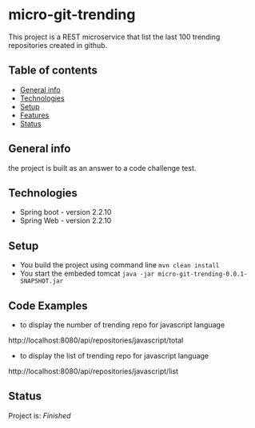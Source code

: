 # micro-git-trending
This project is a REST microservice that list the last 100 trending repositories created in github.

## Table of contents
* [General info](#general-info)
* [Technologies](#technologies)
* [Setup](#setup)
* [Features](#features)
* [Status](#status)

## General info
the project is built as an answer to a code challenge test.

## Technologies
* Spring boot - version 2.2.10
* Spring Web - version 2.2.10

## Setup
* You build the project using command line
` mvn clean install `
* You start the embeded tomcat 
` java -jar micro-git-trending-0.0.1-SNAPSHOT.jar `
## Code Examples
* to display the number of trending repo for javascript language

http://localhost:8080/api/repositories/javascript/total

* to display the list of trending repo for javascript language

http://localhost:8080/api/repositories/javascript/list

## Status
Project is: _Finished_
